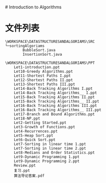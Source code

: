 ﻿﻿﻿# Introduction to Algorithms# 文件列表````\WORKSPACE\DATASTRUCTURESANDALGORIAMS\SRC└─sortingAlgoriams        BubbleSort.java        InsertionSort.java````````\WORKSPACE\DATASTRUCTURESANDALGORIAMS\PPT    Let1-introduction.ppt    Let10-Greedy Algorithms.ppt    Let11-Shortest Paths I.ppt    Let12-Shortest Paths II.ppt    Let13-Shortest Paths III.ppt    Let14-Back Tracking Algorithms I.ppt    Let14-Back Tracking Algorithms__ I.ppt    Let15-Back Tracking Algorithms II.ppt    Let15-Back Tracking Algorithms__ II.ppt    Let16-Back Tracking Algorithms III.ppt    Let16-Back Tracking Algorithms__ III.ppt    Let17-Branch and Bound Algorithms.ppt    Let18-NP.ppt    Let2-Getting Started.ppt    Let3-Growth of Functions.ppt    Let4-Recurrences.ppt    Let5-Heap Sort.ppt    Let6-Quick Sort.ppt    Let7-Sorting in linear time 1.ppt    Let7-Sorting in linear time 2.ppt    Let8-Medians and Order Statistics.ppt    Let9-Dynamic Programming 1.ppt    Let9-Dynamic Programming 2.ppt    Review.ppt    复习.ppt    算法导论答案.pdf````